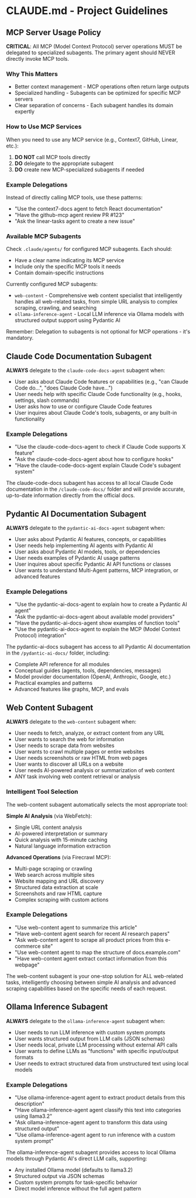 # CLAUDE.md - Project Guidelines

## MCP Server Usage Policy

**CRITICAL**: All MCP (Model Context Protocol) server operations MUST be delegated to specialized subagents. The primary agent should NEVER directly invoke MCP tools.

### Why This Matters
- Better context management - MCP operations often return large outputs
- Specialized handling - Subagents can be optimized for specific MCP servers
- Clear separation of concerns - Each subagent handles its domain expertly

### How to Use MCP Services

When you need to use any MCP service (e.g., Context7, GitHub, Linear, etc.):

1. **DO NOT** call MCP tools directly
2. **DO** delegate to the appropriate subagent
3. **DO** create new MCP-specialized subagents if needed

### Example Delegations

Instead of directly calling MCP tools, use these patterns:

- "Use the context7-docs agent to fetch React documentation"
- "Have the github-mcp agent review PR #123"
- "Ask the linear-tasks agent to create a new issue"

### Available MCP Subagents

Check `.claude/agents/` for configured MCP subagents. Each should:
- Have a clear name indicating its MCP service
- Include only the specific MCP tools it needs
- Contain domain-specific instructions

Currently configured MCP subagents:
- `web-content` - Comprehensive web content specialist that intelligently handles all web-related tasks, from simple URL analysis to complex scraping, crawling, and searching
- `ollama-inference-agent` - Local LLM inference via Ollama models with structured output support using Pydantic AI

Remember: Delegation to subagents is not optional for MCP operations - it's mandatory.

## Claude Code Documentation Subagent

**ALWAYS** delegate to the `claude-code-docs-agent` subagent when:
- User asks about Claude Code features or capabilities (e.g., "can Claude Code do...", "does Claude Code have...")
- User needs help with specific Claude Code functionality (e.g., hooks, settings, slash commands)
- User asks how to use or configure Claude Code features
- User inquires about Claude Code's tools, subagents, or any built-in functionality

### Example Delegations
- "Use the claude-code-docs-agent to check if Claude Code supports X feature"
- "Ask the claude-code-docs-agent about how to configure hooks"
- "Have the claude-code-docs-agent explain Claude Code's subagent system"

The claude-code-docs subagent has access to all local Claude Code documentation in the `/claude-code-docs/` folder and will provide accurate, up-to-date information directly from the official docs.

## Pydantic AI Documentation Subagent

**ALWAYS** delegate to the `pydantic-ai-docs-agent` subagent when:
- User asks about Pydantic AI features, concepts, or capabilities
- User needs help implementing AI agents with Pydantic AI
- User asks about Pydantic AI models, tools, or dependencies
- User needs examples of Pydantic AI usage patterns
- User inquires about specific Pydantic AI API functions or classes
- User wants to understand Multi-Agent patterns, MCP integration, or advanced features

### Example Delegations
- "Use the pydantic-ai-docs-agent to explain how to create a Pydantic AI agent"
- "Ask the pydantic-ai-docs-agent about available model providers"
- "Have the pydantic-ai-docs-agent show examples of function tools"
- "Use the pydantic-ai-docs-agent to explain the MCP (Model Context Protocol) integration"

The pydantic-ai-docs subagent has access to all Pydantic AI documentation in the `/pydantic-ai-docs/` folder, including:
- Complete API reference for all modules
- Conceptual guides (agents, tools, dependencies, messages)
- Model provider documentation (OpenAI, Anthropic, Google, etc.)
- Practical examples and patterns
- Advanced features like graphs, MCP, and evals

## Web Content Subagent

**ALWAYS** delegate to the `web-content` subagent when:
- User needs to fetch, analyze, or extract content from any URL
- User wants to search the web for information
- User needs to scrape data from websites
- User wants to crawl multiple pages or entire websites
- User needs screenshots or raw HTML from web pages
- User wants to discover all URLs on a website
- User needs AI-powered analysis or summarization of web content
- ANY task involving web content retrieval or analysis

### Intelligent Tool Selection

The web-content subagent automatically selects the most appropriate tool:

**Simple AI Analysis** (via WebFetch):
- Single URL content analysis
- AI-powered interpretation or summary
- Quick analysis with 15-minute caching
- Natural language information extraction

**Advanced Operations** (via Firecrawl MCP):
- Multi-page scraping or crawling
- Web search across multiple sites
- Website mapping and URL discovery
- Structured data extraction at scale
- Screenshots and raw HTML capture
- Complex scraping with custom actions

### Example Delegations
- "Use web-content agent to summarize this article"
- "Have web-content agent search for recent AI research papers"
- "Ask web-content agent to scrape all product prices from this e-commerce site"
- "Use web-content agent to map the structure of docs.example.com"
- "Have web-content agent extract contact information from this webpage"

The web-content subagent is your one-stop solution for ALL web-related tasks, intelligently choosing between simple AI analysis and advanced scraping capabilities based on the specific needs of each request.

## Ollama Inference Subagent

**ALWAYS** delegate to the `ollama-inference-agent` subagent when:
- User needs to run LLM inference with custom system prompts
- User wants structured output from LLM calls (JSON schemas)
- User needs local, private LLM processing without external API calls
- User wants to define LLMs as "functions" with specific input/output formats
- User needs to extract structured data from unstructured text using local models

### Example Delegations
- "Use ollama-inference-agent agent to extract product details from this description"
- "Have ollama-inference-agent agent classify this text into categories using llama3.2"
- "Ask ollama-inference-agent agent to transform this data using structured output"
- "Use ollama-inference-agent agent to run inference with a custom system prompt"

The ollama-inference-agent subagent provides access to local Ollama models through Pydantic AI's direct LLM calls, supporting:
- Any installed Ollama model (defaults to llama3.2)
- Structured output via JSON schemas
- Custom system prompts for task-specific behavior
- Direct model inference without the full agent pattern